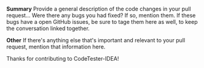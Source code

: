 **Summary**
Provide a general description of the code changes in your pull request... Were there any bugs you had fixed? If so,
mention them. If these bugs have a open GitHub issues, be sure to tage them here as well, to keep the conversation
linked together.

**Other**
If there's anything else that's important and relevant to your pull request, mention that information here.

Thanks for contributing to CodeTester-IDEA! 
